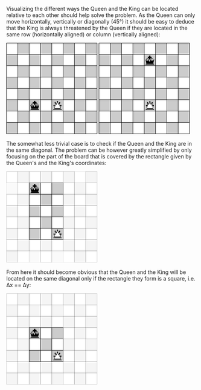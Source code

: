 Visualizing the different ways the Queen and the King can be located relative to each other should help solve the problem. As the Queen can only move horizontally, vertically or diagonally (45°) it should be easy to deduce that the King is always threatened by the Queen if they are located in the same row (horizontally aligned) or column (vertically aligned):

![The Queen and the King are in the same row](queen-threatens-king-solution-horizontal.png)
![The Queen and the King are in the same column](queen-threatens-king-solution-vertical.png)

The somewhat less trivial case is to check if the Queen and the King are in the same diagonal. The problem can be however greatly simplified by only focusing on the part of the board that is covered by the rectangle given by the Queen's and the King's coordinates:

![The Queen and the King define a rectangle](queen-threatens-king-solution-diagonal-1.png)

From here it should become obvious that the Queen and the King will be located on the same diagonal only if the rectangle they form is a square, i.e. &#916;x == &#916;y:

![The Queen and the King define a rectangle](queen-threatens-king-solution-diagonal-2.png)


